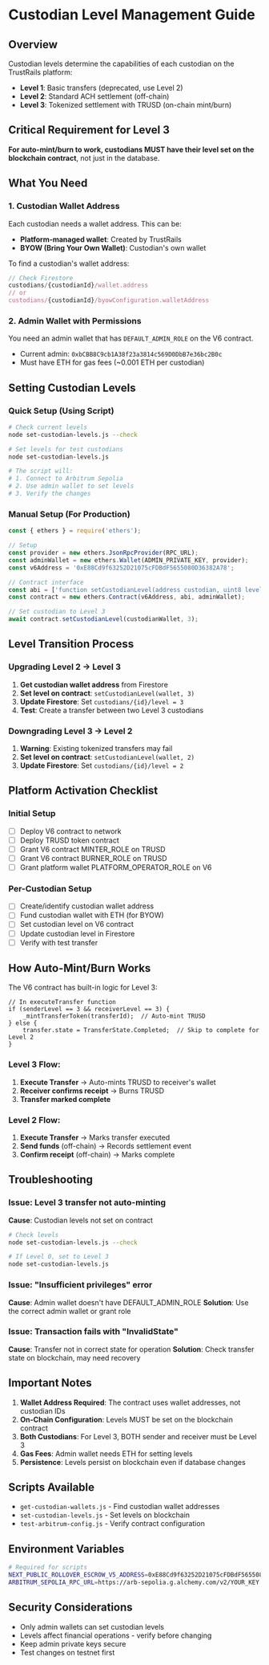 # Custodian Level Management Guide

## Overview
Custodian levels determine the capabilities of each custodian on the TrustRails platform:
- **Level 1**: Basic transfers (deprecated, use Level 2)
- **Level 2**: Standard ACH settlement (off-chain)
- **Level 3**: Tokenized settlement with TRUSD (on-chain mint/burn)

## Critical Requirement for Level 3
**For auto-mint/burn to work, custodians MUST have their level set on the blockchain contract**, not just in the database.

## What You Need

### 1. Custodian Wallet Address
Each custodian needs a wallet address. This can be:
- **Platform-managed wallet**: Created by TrustRails
- **BYOW (Bring Your Own Wallet)**: Custodian's own wallet

To find a custodian's wallet address:
```javascript
// Check Firestore
custodians/{custodianId}/wallet.address
// or
custodians/{custodianId}/byowConfiguration.walletAddress
```

### 2. Admin Wallet with Permissions
You need an admin wallet that has `DEFAULT_ADMIN_ROLE` on the V6 contract.
- Current admin: `0xbCBB8C9cb1A38f23a3814c569D0DbB7e36bc2B0c`
- Must have ETH for gas fees (~0.001 ETH per custodian)

## Setting Custodian Levels

### Quick Setup (Using Script)
```bash
# Check current levels
node set-custodian-levels.js --check

# Set levels for test custodians
node set-custodian-levels.js

# The script will:
# 1. Connect to Arbitrum Sepolia
# 2. Use admin wallet to set levels
# 3. Verify the changes
```

### Manual Setup (For Production)
```javascript
const { ethers } = require('ethers');

// Setup
const provider = new ethers.JsonRpcProvider(RPC_URL);
const adminWallet = new ethers.Wallet(ADMIN_PRIVATE_KEY, provider);
const v6Address = '0xE88Cd9f63252D21075cFDBdF5655080D36382A78';

// Contract interface
const abi = ['function setCustodianLevel(address custodian, uint8 level)'];
const contract = new ethers.Contract(v6Address, abi, adminWallet);

// Set custodian to Level 3
await contract.setCustodianLevel(custodianWallet, 3);
```

## Level Transition Process

### Upgrading Level 2 → Level 3
1. **Get custodian wallet address** from Firestore
2. **Set level on contract**: `setCustodianLevel(wallet, 3)`
3. **Update Firestore**: Set `custodians/{id}/level = 3`
4. **Test**: Create a transfer between two Level 3 custodians

### Downgrading Level 3 → Level 2
1. **Warning**: Existing tokenized transfers may fail
2. **Set level on contract**: `setCustodianLevel(wallet, 2)`
3. **Update Firestore**: Set `custodians/{id}/level = 2`

## Platform Activation Checklist

### Initial Setup
- [ ] Deploy V6 contract to network
- [ ] Deploy TRUSD token contract
- [ ] Grant V6 contract MINTER_ROLE on TRUSD
- [ ] Grant V6 contract BURNER_ROLE on TRUSD
- [ ] Grant platform wallet PLATFORM_OPERATOR_ROLE on V6

### Per-Custodian Setup
- [ ] Create/identify custodian wallet address
- [ ] Fund custodian wallet with ETH (for BYOW)
- [ ] Set custodian level on V6 contract
- [ ] Update custodian level in Firestore
- [ ] Verify with test transfer

## How Auto-Mint/Burn Works

The V6 contract has built-in logic for Level 3:

```solidity
// In executeTransfer function
if (senderLevel == 3 && receiverLevel == 3) {
    _mintTransferToken(transferId);  // Auto-mint TRUSD
} else {
    transfer.state = TransferState.Completed;  // Skip to complete for Level 2
}
```

### Level 3 Flow:
1. **Execute Transfer** → Auto-mints TRUSD to receiver's wallet
2. **Receiver confirms receipt** → Burns TRUSD
3. **Transfer marked complete**

### Level 2 Flow:
1. **Execute Transfer** → Marks transfer executed
2. **Send funds** (off-chain) → Records settlement event
3. **Confirm receipt** (off-chain) → Marks complete

## Troubleshooting

### Issue: Level 3 transfer not auto-minting
**Cause**: Custodian levels not set on contract
```bash
# Check levels
node set-custodian-levels.js --check

# If Level 0, set to Level 3
node set-custodian-levels.js
```

### Issue: "Insufficient privileges" error
**Cause**: Admin wallet doesn't have DEFAULT_ADMIN_ROLE
**Solution**: Use the correct admin wallet or grant role

### Issue: Transaction fails with "InvalidState"
**Cause**: Transfer not in correct state for operation
**Solution**: Check transfer state on blockchain, may need recovery

## Important Notes

1. **Wallet Address Required**: The contract uses wallet addresses, not custodian IDs
2. **On-Chain Configuration**: Levels MUST be set on the blockchain contract
3. **Both Custodians**: For Level 3, BOTH sender and receiver must be Level 3
4. **Gas Fees**: Admin wallet needs ETH for setting levels
5. **Persistence**: Levels persist on blockchain even if database changes

## Scripts Available

- `get-custodian-wallets.js` - Find custodian wallet addresses
- `set-custodian-levels.js` - Set levels on blockchain
- `test-arbitrum-config.js` - Verify contract configuration

## Environment Variables

```bash
# Required for scripts
NEXT_PUBLIC_ROLLOVER_ESCROW_V5_ADDRESS=0xE88Cd9f63252D21075cFDBdF5655080D36382A78
ARBITRUM_SEPOLIA_RPC_URL=https://arb-sepolia.g.alchemy.com/v2/YOUR_KEY
```

## Security Considerations

- Only admin wallets can set custodian levels
- Levels affect financial operations - verify before changing
- Keep admin private keys secure
- Test changes on testnet first